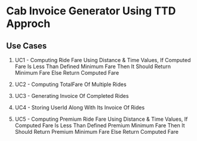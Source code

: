 # Cab Invoice Generator Using TTD Approch

## Use Cases
1) UC1  - Computing Ride Fare Using Distance & Time Values, If Computed Fare Is Less Than Defined Minimum Fare Then It Should Return Minimum Fare Else Return Computed Fare

2) UC2  - Computing TotalFare Of Multiple Rides   

3) UC3  - Generating Invoice Of Completed Rides

4) UC4  - Storing UserId Along With Its Invoice Of Rides

5) UC5  -  Computing Premium Ride Fare Using Distance & Time Values, If Computed Fare Is Less Than Defined Premium Minimum Fare Then It Should Return Premium Minimum Fare Else Return Computed Fare     
